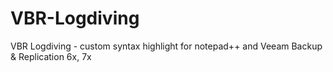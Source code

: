 VBR-Logdiving
=============

VBR Logdiving - custom syntax highlight for notepad++ and Veeam Backup & Replication 6x, 7x
